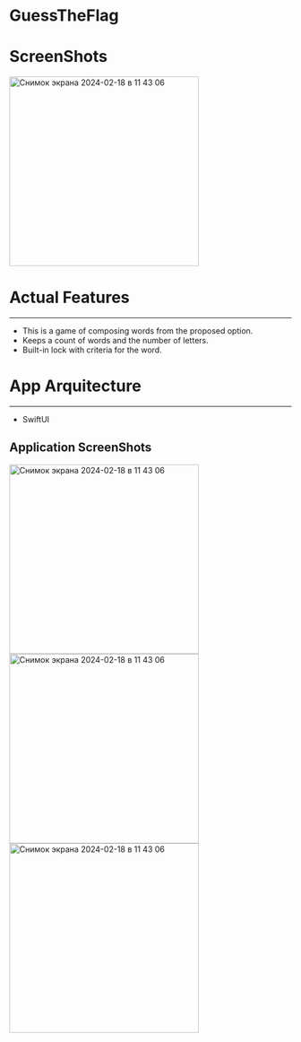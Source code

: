 # GuessTheFlag

# ScreenShots

<img width="338" alt="Снимок экрана 2024-02-18 в 11 43 06" src="https://github.com/NaumenkoVanya/GuessTheFlag/assets/95250432/d1f14fce-7b69-43a0-862a-af0792176128">

# Actual Features
____
+ This is a game of composing words from the proposed option.
+ Keeps a count of words and the number of letters.
+ Built-in lock with criteria for the word.

# App Arquitecture
____
+ SwiftUI

## Application ScreenShots

<img width="338" alt="Снимок экрана 2024-02-18 в 11 43 06" src="https://github.com/NaumenkoVanya/GuessTheFlag/assets/95250432/4a068ec3-d7eb-4871-aa0e-c0c5dbc57fbf">
<img width="338" alt="Снимок экрана 2024-02-18 в 11 43 06" src="https://github.com/NaumenkoVanya/GuessTheFlag/assets/95250432/80fe9722-ef0a-44a2-82e5-1203e1e1fa70">
<img width="338" alt="Снимок экрана 2024-02-18 в 11 43 06" src="https://github.com/NaumenkoVanya/GuessTheFlag/assets/95250432/d1f14fce-7b69-43a0-862a-af0792176128">
